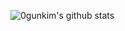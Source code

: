 ![0gunkim's github stats](https://github-readme-stats.vercel.app/api?username=0gunkim&show_icons=true)
